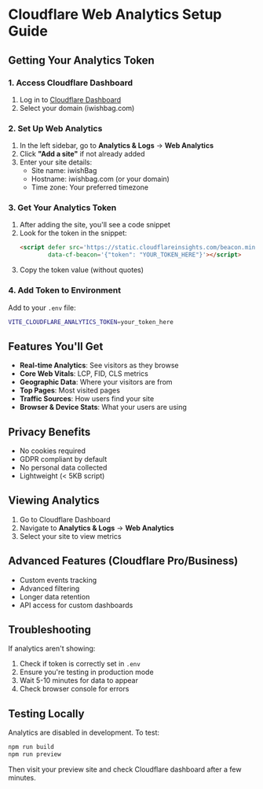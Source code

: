 # Cloudflare Web Analytics Setup Guide

## Getting Your Analytics Token

### 1. Access Cloudflare Dashboard
1. Log in to [Cloudflare Dashboard](https://dash.cloudflare.com/)
2. Select your domain (iwishbag.com)

### 2. Set Up Web Analytics
1. In the left sidebar, go to **Analytics & Logs** → **Web Analytics**
2. Click **"Add a site"** if not already added
3. Enter your site details:
   - Site name: iwishBag
   - Hostname: iwishbag.com (or your domain)
   - Time zone: Your preferred timezone

### 3. Get Your Analytics Token
1. After adding the site, you'll see a code snippet
2. Look for the token in the snippet:
   ```html
   <script defer src='https://static.cloudflareinsights.com/beacon.min.js' 
           data-cf-beacon='{"token": "YOUR_TOKEN_HERE"}'></script>
   ```
3. Copy the token value (without quotes)

### 4. Add Token to Environment
Add to your `.env` file:
```bash
VITE_CLOUDFLARE_ANALYTICS_TOKEN=your_token_here
```

## Features You'll Get

- **Real-time Analytics**: See visitors as they browse
- **Core Web Vitals**: LCP, FID, CLS metrics
- **Geographic Data**: Where your visitors are from
- **Top Pages**: Most visited pages
- **Traffic Sources**: How users find your site
- **Browser & Device Stats**: What your users are using

## Privacy Benefits

- No cookies required
- GDPR compliant by default
- No personal data collected
- Lightweight (< 5KB script)

## Viewing Analytics

1. Go to Cloudflare Dashboard
2. Navigate to **Analytics & Logs** → **Web Analytics**
3. Select your site to view metrics

## Advanced Features (Cloudflare Pro/Business)

- Custom events tracking
- Advanced filtering
- Longer data retention
- API access for custom dashboards

## Troubleshooting

If analytics aren't showing:
1. Check if token is correctly set in `.env`
2. Ensure you're testing in production mode
3. Wait 5-10 minutes for data to appear
4. Check browser console for errors

## Testing Locally

Analytics are disabled in development. To test:
```bash
npm run build
npm run preview
```

Then visit your preview site and check Cloudflare dashboard after a few minutes.